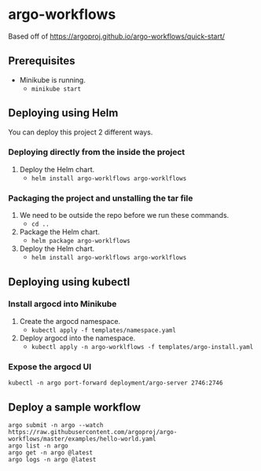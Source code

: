 # argo-workflows

Based off of https://argoproj.github.io/argo-workflows/quick-start/

## Prerequisites 
* Minikube is running.
    * `minikube start`

## Deploying using Helm
You can deploy this project 2 different ways.

### Deploying directly from the inside the project
1. Deploy the Helm chart.
    * `helm install argo-worklflows argo-worklflows`

### Packaging the project and unstalling the tar file
1. We need to be outside the repo before we run these commands.
    * `cd ..`
2. Package the Helm chart.
    * `helm package argo-worklflows`
3. Deploy the Helm chart.
    * `helm install argo-worklflows argo-worklflows`

## Deploying using kubectl

### Install argocd into Minikube
1. Create the argocd namespace.
    * `kubectl apply -f templates/namespace.yaml`
2. Deploy argocd into the namespace.
    * `kubectl apply -n argo-worklflows -f templates/argo-install.yaml`

### Expose the argocd UI
`kubectl -n argo port-forward deployment/argo-server 2746:2746`

## Deploy a sample workflow
```
argo submit -n argo --watch https://raw.githubusercontent.com/argoproj/argo-workflows/master/examples/hello-world.yaml
argo list -n argo
argo get -n argo @latest
argo logs -n argo @latest
```